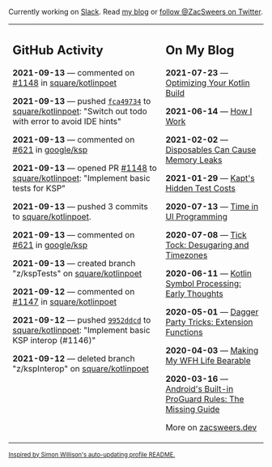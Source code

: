 Currently working on [Slack](https://slack.com/). Read [my blog](https://zacsweers.dev/) or [follow @ZacSweers on Twitter](https://twitter.com/ZacSweers).

<table><tr><td valign="top" width="60%">

## GitHub Activity
<!-- githubActivity starts -->
**2021-09-13** — commented on [#1148](https://github.com/square/kotlinpoet/pull/1148#issuecomment-917860631) in [square/kotlinpoet](https://api.github.com/repos/square/kotlinpoet)

**2021-09-13** — pushed [`fca49734`](https://github.com/square/kotlinpoet/commit/fca497341c05fc008afafe4486a7e5c2ff2e5590) to [square/kotlinpoet](https://api.github.com/repos/square/kotlinpoet): "Switch out todo with error to avoid IDE hints"

**2021-09-13** — commented on [#621](https://github.com/google/ksp/issues/621#issuecomment-917856978) in [google/ksp](https://api.github.com/repos/google/ksp)

**2021-09-13** — opened PR [#1148](https://api.github.com/repos/square/kotlinpoet/pulls/1148) to [square/kotlinpoet](https://api.github.com/repos/square/kotlinpoet): "Implement basic tests for KSP"

**2021-09-13** — pushed 3 commits to [square/kotlinpoet](https://api.github.com/repos/square/kotlinpoet).

**2021-09-13** — commented on [#621](https://github.com/google/ksp/issues/621#issuecomment-917847793) in [google/ksp](https://api.github.com/repos/google/ksp)

**2021-09-13** — created branch "z/kspTests" on [square/kotlinpoet](https://api.github.com/repos/square/kotlinpoet)

**2021-09-12** — commented on [#1147](https://github.com/square/kotlinpoet/pull/1147#issuecomment-917814140) in [square/kotlinpoet](https://api.github.com/repos/square/kotlinpoet)

**2021-09-12** — pushed [`9952ddcd`](https://github.com/square/kotlinpoet/commit/9952ddcd5095a1fd09c86b9fb07faa347a4c04f0) to [square/kotlinpoet](https://api.github.com/repos/square/kotlinpoet): "Implement basic KSP interop (#1146)"

**2021-09-12** — deleted branch "z/kspInterop" on [square/kotlinpoet](https://api.github.com/repos/square/kotlinpoet)
<!-- githubActivity ends -->
</td><td valign="top" width="40%">

## On My Blog
<!-- blog starts -->
**2021-07-23** — [Optimizing Your Kotlin Build](https://www.zacsweers.dev/optimizing-your-kotlin-build/)

**2021-06-14** — [How I Work](https://www.zacsweers.dev/how-i-work/)

**2021-02-02** — [Disposables Can Cause Memory Leaks](https://www.zacsweers.dev/disposables-can-cause-memory-leaks/)

**2021-01-29** — [Kapt's Hidden Test Costs](https://www.zacsweers.dev/kapts-hidden-test-costs/)

**2020-07-13** — [Time in UI Programming](https://www.zacsweers.dev/time-in-ui/)

**2020-07-08** — [Tick Tock: Desugaring and Timezones](https://www.zacsweers.dev/ticktock-desugaring-timezones/)

**2020-06-11** — [Kotlin Symbol Processing: Early Thoughts](https://www.zacsweers.dev/kotlin-symbol-processor-early-thoughts/)

**2020-05-01** — [Dagger Party Tricks: Extension Functions](https://www.zacsweers.dev/dagger-party-tricks-extension-functions/)

**2020-04-03** — [Making My WFH Life Bearable](https://www.zacsweers.dev/making-wfh-life-bearable/)

**2020-03-16** — [Android's Built-in ProGuard Rules: The Missing Guide](https://www.zacsweers.dev/android-proguard-rules/)
<!-- blog ends -->
More on [zacsweers.dev](https://zacsweers.dev/)
</td></tr></table>

<sub><a href="https://simonwillison.net/2020/Jul/10/self-updating-profile-readme/">Inspired by Simon Willison's auto-updating profile README.</a></sub>